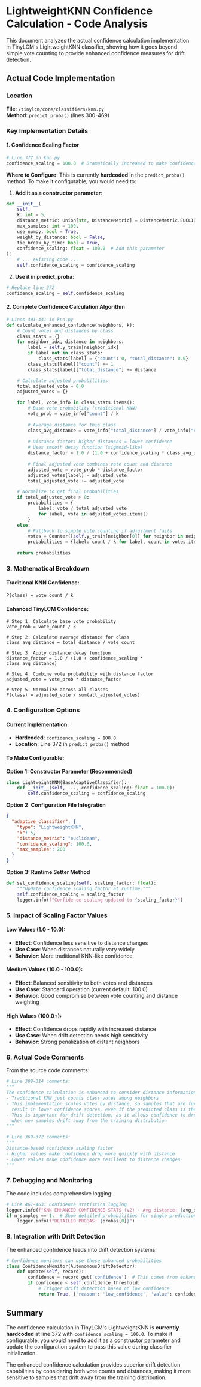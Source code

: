 # LightweightKNN Confidence Calculation - Code Analysis

This document analyzes the actual confidence calculation implementation in TinyLCM's LightweightKNN classifier, showing how it goes beyond simple vote counting to provide enhanced confidence measures for drift detection.

## Actual Code Implementation

### Location
**File**: `/tinylcm/core/classifiers/knn.py`  
**Method**: `predict_proba()` (lines 300-469)

### Key Implementation Details

#### 1. Confidence Scaling Factor
```python
# Line 372 in knn.py
confidence_scaling = 100.0  # Dramatically increased to make confidence more sensitive to distance
```

**Where to Configure**: This is currently **hardcoded** in the `predict_proba()` method. To make it configurable, you would need to:

1. **Add it as a constructor parameter**:
```python
def __init__(
    self,
    k: int = 5,
    distance_metric: Union[str, DistanceMetric] = DistanceMetric.EUCLIDEAN,
    max_samples: int = 100,
    use_numpy: bool = True,
    weight_by_distance: bool = False,
    tie_break_by_time: bool = True,
    confidence_scaling: float = 100.0  # Add this parameter
):
    # ... existing code ...
    self.confidence_scaling = confidence_scaling
```

2. **Use it in predict_proba**:
```python
# Replace line 372
confidence_scaling = self.confidence_scaling
```

#### 2. Complete Confidence Calculation Algorithm

```python
# Lines 401-441 in knn.py
def calculate_enhanced_confidence(neighbors, k):
    # Count votes and distances by class
    class_stats = {}
    for neighbor_idx, distance in neighbors:
        label = self.y_train[neighbor_idx]
        if label not in class_stats:
            class_stats[label] = {"count": 0, "total_distance": 0.0}
        class_stats[label]["count"] += 1
        class_stats[label]["total_distance"] += distance

    # Calculate adjusted probabilities
    total_adjusted_vote = 0.0
    adjusted_votes = {}

    for label, vote_info in class_stats.items():
        # Base vote probability (traditional KNN)
        vote_prob = vote_info["count"] / k
        
        # Average distance for this class
        class_avg_distance = vote_info["total_distance"] / vote_info["count"]
        
        # Distance factor: higher distances = lower confidence
        # Uses smooth decay function (sigmoid-like)
        distance_factor = 1.0 / (1.0 + confidence_scaling * class_avg_distance)
        
        # Final adjusted vote combines vote count and distance
        adjusted_vote = vote_prob * distance_factor
        adjusted_votes[label] = adjusted_vote
        total_adjusted_vote += adjusted_vote

    # Normalize to get final probabilities
    if total_adjusted_vote > 0:
        probabilities = {
            label: vote / total_adjusted_vote 
            for label, vote in adjusted_votes.items()
        }
    else:
        # Fallback to simple vote counting if adjustment fails
        votes = Counter([self.y_train[neighbor[0]] for neighbor in neighbors])
        probabilities = {label: count / k for label, count in votes.items()}
    
    return probabilities
```

### 3. Mathematical Breakdown

#### Traditional KNN Confidence:
```
P(class) = vote_count / k
```

#### Enhanced TinyLCM Confidence:
```
# Step 1: Calculate base vote probability
vote_prob = vote_count / k

# Step 2: Calculate average distance for class
class_avg_distance = total_distance / vote_count

# Step 3: Apply distance decay function
distance_factor = 1.0 / (1.0 + confidence_scaling * class_avg_distance)

# Step 4: Combine vote probability with distance factor
adjusted_vote = vote_prob * distance_factor

# Step 5: Normalize across all classes
P(class) = adjusted_vote / sum(all_adjusted_votes)
```

### 4. Configuration Options

#### Current Implementation:
- **Hardcoded**: `confidence_scaling = 100.0`
- **Location**: Line 372 in `predict_proba()` method

#### To Make Configurable:

**Option 1: Constructor Parameter (Recommended)**
```python
class LightweightKNN(BaseAdaptiveClassifier):
    def __init__(self, ..., confidence_scaling: float = 100.0):
        self.confidence_scaling = confidence_scaling
```

**Option 2: Configuration File Integration**
```json
{
  "adaptive_classifier": {
    "type": "LightweightKNN",
    "k": 5,
    "distance_metric": "euclidean",
    "confidence_scaling": 100.0,
    "max_samples": 200
  }
}
```

**Option 3: Runtime Setter Method**
```python
def set_confidence_scaling(self, scaling_factor: float):
    """Update confidence scaling factor at runtime."""
    self.confidence_scaling = scaling_factor
    logger.info(f"Confidence scaling updated to {scaling_factor}")
```

### 5. Impact of Scaling Factor Values

#### Low Values (1.0 - 10.0):
- **Effect**: Confidence less sensitive to distance changes
- **Use Case**: When distances naturally vary widely
- **Behavior**: More traditional KNN-like confidence

#### Medium Values (10.0 - 100.0):
- **Effect**: Balanced sensitivity to both votes and distances
- **Use Case**: Standard operation (current default: 100.0)
- **Behavior**: Good compromise between vote counting and distance weighting

#### High Values (100.0+):
- **Effect**: Confidence drops rapidly with increased distance
- **Use Case**: When drift detection needs high sensitivity
- **Behavior**: Strong penalization of distant neighbors

### 6. Actual Code Comments

From the source code comments:
```python
# Line 309-314 comments:
"""
The confidence calculation is enhanced to consider distance information:
- Traditional KNN just counts class votes among neighbors
- This implementation scales votes by distance, so samples that are further away
  result in lower confidence scores, even if the predicted class is the same
- This is important for drift detection, as it allows confidence to drop
  when new samples drift away from the training distribution
"""

# Line 369-372 comments:
"""
Distance-based confidence scaling factor
- Higher values make confidence drop more quickly with distance
- Lower values make confidence more resilient to distance changes
"""
```

### 7. Debugging and Monitoring

The code includes comprehensive logging:
```python
# Line 461-463: Confidence statistics logging
logger.info(f"KNN ENHANCED CONFIDENCE STATS (v2) - Avg distance: {avg_distance:.6f}, Avg max probability: {avg_max_proba:.6f}")
if n_samples == 1:  # Show detailed probabilities for single predictions
    logger.info(f"DETAILED PROBAS: {probas[0]}")
```

### 8. Integration with Drift Detection

The enhanced confidence feeds into drift detection systems:
```python
# Confidence monitors can use these enhanced probabilities
class ConfidenceMonitor(AutonomousDriftDetector):
    def update(self, record):
        confidence = record.get('confidence')  # This comes from enhanced predict_proba
        if confidence < self.confidence_threshold:
            # Trigger drift detection based on low confidence
            return True, {'reason': 'low_confidence', 'value': confidence}
```

## Summary

The confidence calculation in TinyLCM's LightweightKNN is **currently hardcoded** at line 372 with `confidence_scaling = 100.0`. To make it configurable, you would need to add it as a constructor parameter and update the configuration system to pass this value during classifier initialization.

The enhanced confidence calculation provides superior drift detection capabilities by considering both vote counts and distances, making it more sensitive to samples that drift away from the training distribution.